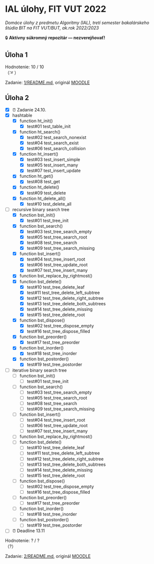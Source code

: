 # IAL úlohy, FIT VUT 2022

*Domáce úlohy z predmetu Algoritmy (IAL), tretí semester bakalárskeho štúdia BIT na FIT VUT/BUT, ak.rok 2022/2023*

🔒 **Aktívny súkromný repozitár — nezverejňovať!**

## Úloha 1

Hodnotenie: 10 / 10 <br>（<img alt=":vutez" src="https://cdn.discordapp.com/emojis/650288381476995102.png" height="16px" />）

Zadanie: [1/README.md](1/README.md), originál [MOODLE](https://moodle.vut.cz/mod/folder/view.php?id=249030)

## Úloha 2

- [X] ⏰ Zadanie 24.10.
- [X] hashtable
  - [X] function ht_init()
    - [X] test#01 test_table_init
  - [X] function ht_search()
    - [X] test#02 test_search_nonexist
    - [X] test#04 test_search_exist
    - [X] test#06 test_search_collision
  - [X] function ht_insert()
    - [X] test#03 test_insert_simple
    - [X] test#05 test_insert_many
    - [X] test#07 test_insert_update
  - [X] function ht_get()
    - [X] test#08 test_get
  - [X] function ht_delete()
    - [X] test#09 test_delete
  - [X] function ht_delete_all()
    - [X] test#10 test_delete_all
- [ ] recursive binary search tree
  - [X] function bst_init()
    - [X] test#01 test_tree_init
  - [X] function bst_search()
    - [X] test#03 test_tree_search_empty
    - [X] test#05 test_tree_search_root
    - [X] test#08 test_tree_search
    - [X] test#09 test_tree_search_missing
  - [X] function bst_insert()
    - [X] test#04 test_tree_insert_root
    - [X] test#06 test_tree_update_root
    - [X] test#07 test_tree_insert_many
  - [X] function bst_replace_by_rightmost()
  - [X] function bst_delete()
    - [X] test#10 test_tree_delete_leaf
    - [X] test#11 test_tree_delete_left_subtree
    - [X] test#12 test_tree_delete_right_subtree
    - [X] test#13 test_tree_delete_both_subtrees
    - [X] test#14 test_tree_delete_missing
    - [X] test#15 test_tree_delete_root
  - [X] function bst_dispose()
    - [X] test#02 test_tree_dispose_empty
    - [X] test#16 test_tree_dispose_filled
  - [X] function bst_preorder()
    - [X] test#17 test_tree_preorder
  - [X] function bst_inorder()
    - [X] test#18 test_tree_inorder
  - [X] function bst_postorder()
    - [X] test#19 test_tree_postorder
- [ ] iterative binary search tree
  - [ ] function bst_init()
    - [ ] test#01 test_tree_init
  - [ ] function bst_search()
    - [ ] test#03 test_tree_search_empty
    - [ ] test#05 test_tree_search_root
    - [ ] test#08 test_tree_search
    - [ ] test#09 test_tree_search_missing
  - [ ] function bst_insert()
    - [ ] test#04 test_tree_insert_root
    - [ ] test#06 test_tree_update_root
    - [ ] test#07 test_tree_insert_many
  - [ ] function bst_replace_by_rightmost()
  - [ ] function bst_delete()
    - [ ] test#10 test_tree_delete_leaf
    - [ ] test#11 test_tree_delete_left_subtree
    - [ ] test#12 test_tree_delete_right_subtree
    - [ ] test#13 test_tree_delete_both_subtrees
    - [ ] test#14 test_tree_delete_missing
    - [ ] test#15 test_tree_delete_root
  - [ ] function bst_dispose()
    - [ ] test#02 test_tree_dispose_empty
    - [ ] test#16 test_tree_dispose_filled
  - [ ] function bst_preorder()
    - [ ] test#17 test_tree_preorder
  - [ ] function bst_inorder()
    - [ ] test#18 test_tree_inorder
  - [ ] function bst_postorder()
    - [ ] test#19 test_tree_postorder
- [ ] ⏰ Deadline 13.11

Hodnotenie: ? / ? <br>（?）

Zadanie: [2/README.md](2/README.md), originál [MOODLE](https://moodle.vut.cz/mod/folder/view.php?id=249031)
